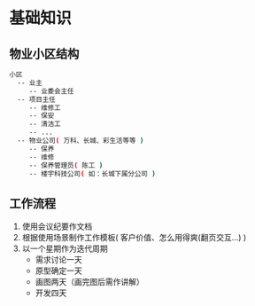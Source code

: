 # 基础知识

## 物业小区结构
```bash
小区
  -- 业主
     -- 业委会主任
  -- 项目主任
     -- 维修工
     -- 保安
     -- 清洁工
     -- ...
  -- 物业公司( 万科、长城、彩生活等等 )
     -- 保养
     -- 维修
     -- 保养管理员( 陈工 )
     -- 楼宇科技公司( 如：长城下属分公司 )
```

## 工作流程
1. 使用会议纪要作文档
2. 根据使用场景制作工作模板( 客户价值、怎么用得爽(翻页交互...) )
3. 以一个星期作为迭代周期
   - 需求讨论一天
   - 原型确定一天
   - 画图两天（画完图后需作讲解）
   - 开发四天










